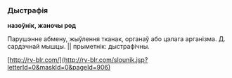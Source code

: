 ### Дыстрафія
**назоўнік, жаночы род**

Парушэнне абмену, жыўлення тканак, органаў або цэлага арганізма. Д. сардэчнай мышцы. || прыметнік: дыстрафічны.

<a rel="author">[http://rv-blr.com/](http://rv-blr.com/slounik.jsp?letterId=0&maskId=0&pageId=906)</a>
